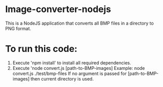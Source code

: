 # Image-converter-nodejs
This is a NodeJS application that converts all BMP files in a directory to PNG format.

# To run this code:
1. Execute 'npm install' to install all required dependencies.
2. Execute 'node convert.js [path-to-BMP-images]
Example: node convert.js ./test/bmp-files
If no argument is passed for [path-to-BMP-images] then current directory is used.


